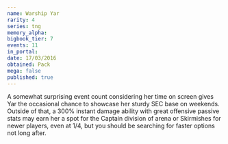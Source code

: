 ```yaml
---
name: Warship Yar
rarity: 4
series: tng
memory_alpha:
bigbook_tier: 7
events: 11
in_portal:
date: 17/03/2016
obtained: Pack
mega: false
published: true
---
```


A somewhat surprising event count considering her time on screen gives Yar the occasional chance to showcase her sturdy SEC base on weekends. Outside of that, a 300% instant damage ability with great offensive passive stats may earn her a spot for the Captain division of arena or Skirmishes for newer players, even at 1/4, but you should be searching for faster options not long after.
